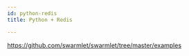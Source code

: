 ```yaml
---
id: python-redis
title: Python + Redis

---
```


https://github.com/swarmlet/swarmlet/tree/master/examples
